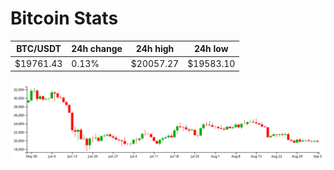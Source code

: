 # Bitcoin Stats

BTC/USDT|24h change|24h high|24h low|
|---|---|---|---|
|$19761.43|0.13%|$20057.27|$19583.10|

<img src="./chart.svg">
